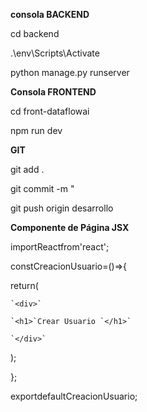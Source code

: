 
**consola BACKEND**

cd backend

.\env\Scripts\Activate

python manage.py runserver


**Consola FRONTEND**

cd front-dataflowai

npm run dev


**GIT**

git add .

git commit -m "

git push origin desarrollo



**Componente de Página JSX**

importReactfrom'react';

constCreacionUsuario=()=>{

  return(

    `<div>`

    `<h1>`Crear Usuario `</h1>`

    `</div>`

  );

};

exportdefaultCreacionUsuario;
